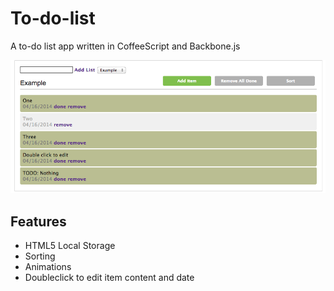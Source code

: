 To-do-list
==========

A to-do list app written in CoffeeScript and Backbone.js

![](docs/img/preview.png)

## Features

- HTML5 Local Storage
- Sorting
- Animations
- Doubleclick to edit item content and date
